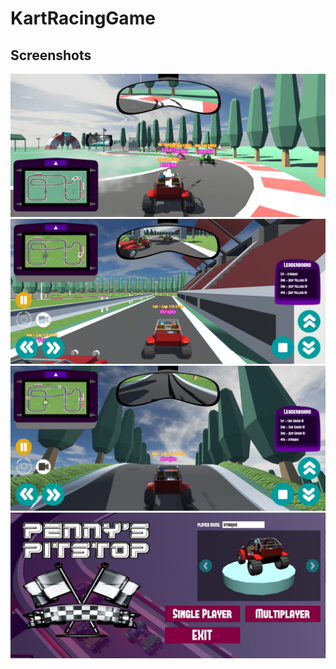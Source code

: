 # KartRacingGame

## Screenshots

![image](https://raw.githubusercontent.com/dtrajko/KartRacingGame/master/screenshots/2019-11-26_1950.jpg)
![image](https://raw.githubusercontent.com/dtrajko/KartRacingGame/master/screenshots/2019-12-07_1102.jpg)
![image](https://raw.githubusercontent.com/dtrajko/KartRacingGame/master/screenshots/2019-12-07_1148.jpg)
![image](https://raw.githubusercontent.com/dtrajko/KartRacingGame/master/screenshots/2019-12-07_1149.jpg)

